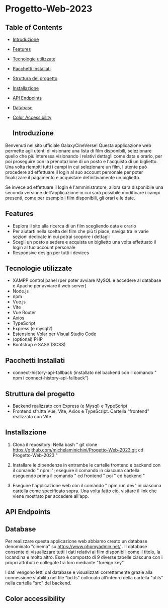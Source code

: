 # Progetto-Web-2023

## Table of Contents

- [Introduzione](#introduzione)
- [Features](#features)
- [Tecnologie utilizzate](#tecnologie-utilizzate)
- [Pacchetti Installati](#pacchetti-installati)
- [Struttura del progetto](#struttura-del-progetto)
- [Installazione](#installazione)
- [API Endpoints](#api-endpoints)
- [Database](#database)
- [Color Accessibility](#color-accessibility)

  ## Introduzione

Benvenuti nel sito ufficiale GalaxyCineVerse! 
Questa applicazione web permette agli utenti di visionare una lista di film disponibili, selezionare quello che più interessa visionando i relativi dettagli come data e orario, per poi proseguire con la prenotazione di un posto e l'acquisto di un biglietto.
Una volta riempiti tutti i campi in cui selezionare un film, l'utente può procedere ad effettuare il login al suo account personale per poter 
finalizzare il pagamento e acquistare definitivamente un biglietto.

Se invece ad effettuare il login è l'amministratore, allora sarà disponibile una seconda versione dell'applicazione in cui sarà possibile modificare i campi presenti, come per esempio i film disponibili, gli orari e le date.

## Features

- Esplora il sito alla ricerca di un film scegliendo data e orario
- Per aiutarti nella scelta del film che più ti piace, naviga tra le varie sezioni dedicate in cui potrai scoprire i dettagli
- Scegli un posto a sedere e acquista un biglietto una volta effettuato il login al tuo account personale
- Responsive design per tutti i devices

## Tecnologie utilizzate

- XAMPP control panel (per poter avviare MySQL e accedere al database e Apache per avviare il web server)
- Node.js
- npm
- Vue.js
- Vite
- Vue Router
- Axios
- TypeScript
- Express (e mysql2)
- Estensione Volar per Visual Studio Code
- (optional) PHP
- Bootstrap e SASS (SCSS)

## Pacchetti Installati

- connect-history-api-fallback (installato nel backend con il comando " npm i connect-history-api-fallback")

## Struttura del progetto

- Backend realizzato con Express (e Mysql) e TypeScript
- Frontend sfrutta Vue, Vite, Axios e TypeScript. Cartella "frontend" realizzata con Vite

## Installazione

1) Clona il repository: 
Nella bash
   " git clone https://github.com/michelaminichini/Progetto-Web-2023.git
   cd Progetto-Web-2023 "

2) Installare le dipendenze in entrambe le cartelle frontend e backend con il comando " npm i"; eseguire il comando in ciascuna cartella eseguendo prima il comando " cd frontend " poi " cd backend "

3) Eseguire l'applicazione web con il comando " npm run dev" in ciascuna cartella come specificato sopra. Una volta fatto ciò, visitare il link che viene mostrato per accedere all'app.

## API Endpoints

## Database

Per realizzare questa applicazione web abbiamo creato un database denominato "cinema" su https://www.phpmyadmin.net/ .
Il database consente di visualizzare tutti i dati relativi ai film disponibili come il titolo, la locandina e molto altro.
Esso è composto di 9 diverse tabelle ciascuna con i propri attributi e collegate tra loro mediante "foreign key".

I dati vengono letti dal database e visualizzati correttamente grazie alla connessione stabilita nel file "bd.ts" collocato all'intenro della cartella "utils" nella cartella "src" del backend.

## Color accessibility


